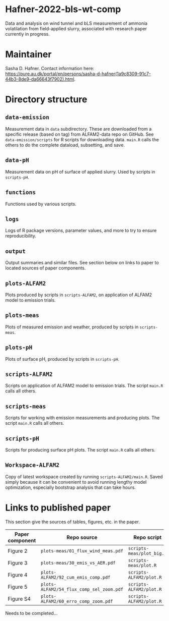 # Hafner-2022-bls-wt-comp
Data and analysis on wind tunnel and bLS measurement of ammonia volatilation from field-applied slurry, associated with research paper currently in progress.

# Maintainer
Sasha D. Hafner.
Contact information here: <https://pure.au.dk/portal/en/persons/sasha-d-hafner(1a9c8309-91c7-44b3-8de9-da66643f7902).html>.

# Directory structure

## `data-emission`
Measurement data in `data` subdirectory.
These are downloaded from a specific release (based on tag) from ALFAM2-data repo on GitHub.
See `data-emission/scripts` for R scripts for downloading data.
`main.R` calls the others to do the complete dataload, subsetting, and save.

## `data-pH`
Measurement data on pH of surface of applied slurry.
Used by scripts in `scripts-pH`.

## `functions`
Functions used by various scripts.

## `logs`
Logs of R package versions, parameter values, and more to try to ensure reproducibility.

## `output`
Output summaries and similar files.
See section below on links to paper to located sources of paper components.

## `plots-ALFAM2`
Plots produced by scripts in `scripts-ALFAM2`, on application of ALFAM2 model to emission trials.

## `plots-meas`
Plots of measured emission and weather, produced by scripts in `scripts-meas`.

## `plots-pH`
Plots of surface pH, produced by scripts in `scripts-pH`.

## `scripts-ALFAM2`
Scripts on application of ALFAM2 model to emission trials.
The script `main.R` calls all others.

## `scripts-meas`
Scripts for working with emission measurements and producing plots.
The script `main.R` calls all others.

## `scripts-pH`
Scripts for producing surface pH plots.
The script `main.R` calls all others.

## `Workspace-ALFAM2`
Copy of latest workspace created by running `scripts-ALFAM2/main.R`.
Saved simply because it can be convenient to avoid running lengthy model optimization, especially bootstrap analysis that can take hours.

# Links to published paper
This section give the sources of tables, figures, etc. in the paper.

| Paper component |  Repo source                             |  Repo script              |
|-----------------|-----------------                         |---------------            |
|    Figure 2     | `plots-meas/01_flux_wind_meas.pdf`       | `scripts-meas/plot_big.R` |
|    Figure 3     | `plots-meas/30_emis_vs_AER.pdf`          | `scripts-meas/plot.R`     |
|    Figure 4     | `plots-ALFAM2/92_cum_emis_comp.pdf`      | `scripts-ALFAM2/plot.R`   |
|    Figure 5     | `plots-ALFAM2/54_flux_comp_sel_zoom.pdf` | `scripts-ALFAM2/plot.R`   |
|    Figure S4    | `plots-ALFAM2/60_erro_comp_zoom.pdf`     | `scripts-ALFAM2/plot.R`   |


Needs to be completed...
